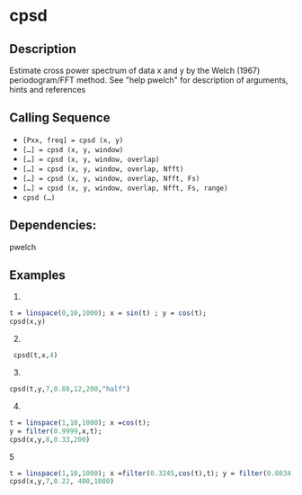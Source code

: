 # cpsd
## Description
Estimate cross power spectrum of data x and y by the Welch (1967) periodogram/FFT method.
See "help pwelch" for description of arguments, hints and references 

## Calling Sequence
- `[Pxx, freq] = cpsd (x, y)`
- `[…] = cpsd (x, y, window)`
- `[…] = cpsd (x, y, window, overlap)`
- `[…] = cpsd (x, y, window, overlap, Nfft)`
- `[…] = cpsd (x, y, window, overlap, Nfft, Fs)`
- `[…] = cpsd (x, y, window, overlap, Nfft, Fs, range)`
- `cpsd (…)`
## Dependencies: 
pwelch
## Examples
1. 
```scilab
t = linspace(0,10,1000); x = sin(t) ; y = cos(t);
cpsd(x,y)
```
2.
```scilab
 cpsd(t,x,4)
```

3.
```scilab
cpsd(t,y,7,0.88,12,200,"half")
```
4.
```scilab
t = linspace(1,10,1000); x =cos(t);
y = filter(0.9999,x,t);
cpsd(x,y,8,0.33,200)

```
5
```scilab
t = linspace(1,10,1000); x =filter(0.3245,cos(t),t); y = filter(0.0034,x,sin(t));
cpsd(x,y,7,0.22, 400,1000)
```
